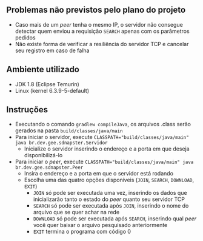 ## Problemas não previstos pelo plano do projeto
- Caso mais de um *peer* tenha o mesmo IP, o servidor não consegue detectar quem enviou a requisição `SEARCH` apenas com os parâmetros pedidos
- Não existe forma de verificar a resiliência do servidor TCP e cancelar seu registro em caso de falha

## Ambiente utilizado
- JDK 1.8 (Eclipse Temurin)
- Linux (kernel 6.3.9-5-default)

## Instruções
- Executando o comando `gradlew compileJava`, os arquivos .class serão gerados na pasta `build/classes/java/main`
- Para iniciar o servidor, execute `CLASSPATH="build/classes/java/main" java br.dev.gee.sdnapster.Servidor`
  - Inicialize o servidor inserindo o endereço e a porta em que deseja disponibilizá-lo
- Para iniciar o *peer*, execute `CLASSPATH="build/classes/java/main" java br.dev.gee.sdnapster.Peer`
  - Insira o endereço e a porta em que o servidor está rodando
  - Escolha uma das quatro opções disponíveis (`JOIN`, `SEARCH`, `DOWNLOAD`, `EXIT`)
    - `JOIN` só pode ser executada uma vez, inserindo os dados que inicializarão tanto o estado do *peer* quanto seu servidor TCP
    - `SEARCH` só pode ser executada após `JOIN`, inserindo o nome do arquivo que se quer achar na rede
    - `DOWNLOAD` só pode ser executada após `SEARCH`, inserindo qual *peer* você quer baixar o arquivo pesquisado anteriormente
    - `EXIT` termina o programa com código 0
